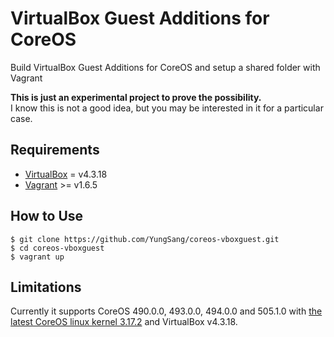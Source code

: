 # VirtualBox Guest Additions for CoreOS

Build VirtualBox Guest Additions for CoreOS and setup a shared folder with Vagrant

**This is just an experimental project to prove the possibility.**  
I know this is not a good idea, but you may be interested in it for a particular case.

## Requirements

- [VirtualBox](https://www.virtualbox.org/) = v4.3.18
- [Vagrant](https://www.vagrantup.com/) >= v1.6.5

## How to Use

```
$ git clone https://github.com/YungSang/coreos-vboxguest.git
$ cd coreos-vboxguest
$ vagrant up
```

## Limitations

Currently it supports CoreOS 490.0.0, 493.0.0, 494.0.0 and 505.1.0
  with [the latest CoreOS linux kernel 3.17.2](https://github.com/coreos/linux/tree/coreos/v3.17.2)
  and VirtualBox v4.3.18.
